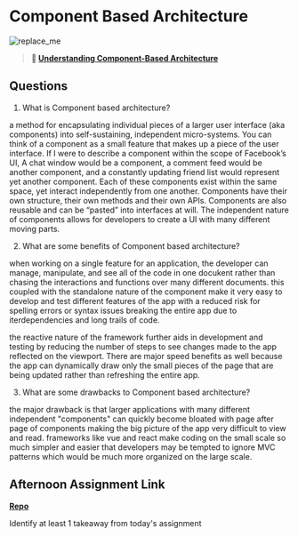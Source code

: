 # Component Based Architecture

![replace_me](https://codeworks.blob.core.windows.net/public/assets/img/illustrations/placeholder.svg)

> **📖 [Understanding Component-Based Architecture](https://codeworksacademy.com/fs-student-guide/resources/wk6/01-Component-Based-Architecture)**

## Questions

1. What is Component based architecture?

a method for encapsulating individual pieces of a larger user interface (aka components) into self-sustaining, independent micro-systems. You can think of a component as a small feature that makes up a piece of the user interface. If I were to describe a component within the scope of Facebook’s UI, A chat window would be a component, a comment feed would be another component, and a constantly updating friend list would represent yet another component.
Each of these components exist within the same space, yet interact independently from one another. Components have their own structure, their own methods and their own APIs. Components are also reusable and can be “pasted” into interfaces at will. The independent nature of components allows for developers to create a UI with many different moving parts.

2. What are some benefits of Component based architecture?

when working on a single feature for an application, the developer can manage, manipulate, and see all of the code in one docukent rather than chasing the interactions and functions over many different documents. this coupled with the standalone nature of the component make it very easy to develop and test different features of the app with a reduced risk for spelling errors or syntax issues breaking the entire app due to iterdependencies and long trails of code. 

the reactive nature of the framework further aids in development and testing by reducing the number of steps to see changes made to the app reflected on the viewport. There are major speed benefits as well because the app can dynamically draw only the small pieces of the page that are being updated rather than refreshing the entire app.

3. What are some drawbacks to Component based architecture?

the major drawback is that larger applications with many different independent "components" can quickly become bloated with page after page of components making the big picture of the app very difficult to view and read. frameworks like vue and react make coding on the small scale so much simpler and easier that developers may be tempted to ignore MVC patterns which would be much more organized on the large scale. 

## Afternoon Assignment Link

**[Repo](https://github.com/chris-hildebrandt/<ASSIGNMENT_REPO>)**

Identify at least 1 takeaway from today's assignment
